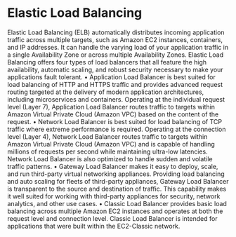 # Elastic Load Balancing
Elastic Load Balancing (ELB) automatically distributes incoming application traffic across multiple
targets, such as Amazon EC2 instances, containers, and IP addresses. It can handle the varying load of
your application traffic in a single Availability Zone or across multiple Availability Zones. Elastic Load
Balancing offers four types of load balancers that all feature the high availability, automatic scaling, and
robust security necessary to make your applications fault tolerant.
• Application Load Balancer is best suited for load balancing of HTTP and HTTPS traffic and provides
advanced request routing targeted at the delivery of modern application architectures, including microservices and containers. Operating at the individual request level (Layer 7), Application Load
Balancer routes traffic to targets within Amazon Virtual Private Cloud (Amazon VPC) based on the
content of the request.
• Network Load Balancer is best suited for load balancing of TCP traffic where extreme performance is
required. Operating at the connection level (Layer 4), Network Load Balancer routes traffic to targets
within Amazon Virtual Private Cloud (Amazon VPC) and is capable of handling millions of requests
per second while maintaining ultra-low latencies. Network Load Balancer is also optimized to handle
sudden and volatile traffic patterns.
• Gateway Load Balancer makes it easy to deploy, scale, and run third-party virtual networking
appliances. Providing load balancing and auto scaling for fleets of third-party appliances, Gateway
Load Balancer is transparent to the source and destination of traffic. This capability makes it well
suited for working with third-party appliances for security, network analytics, and other use cases.
• Classic Load Balancer provides basic load balancing across multiple Amazon EC2 instances and
operates at both the request level and connection level. Classic Load Balancer is intended for
applications that were built within the EC2-Classic network.